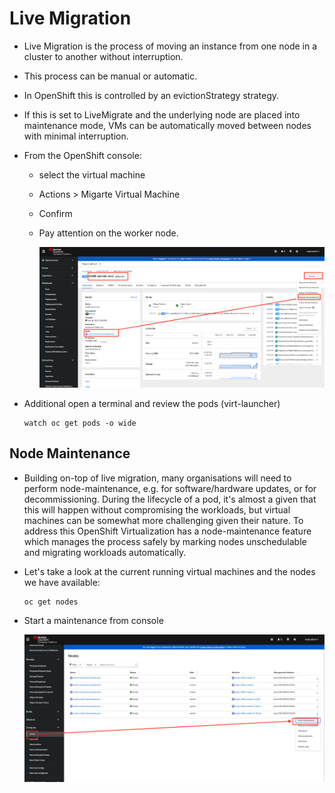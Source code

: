 # Live Migration

- Live Migration is the process of moving an instance from one node in a cluster to another without interruption.
- This process can be manual or automatic.
- In OpenShift this is controlled by an evictionStrategy strategy.
- If this is set to LiveMigrate and the underlying node are placed into maintenance mode, VMs can be automatically moved between nodes with minimal interruption.

- From the OpenShift console:

  - select the virtual machine
  - Actions > Migarte Virtual Machine
  - Confirm
  - Pay attention on the worker node.

    ![This is an image](images/1.png)

- Additional open a terminal and review the pods (virt-launcher)

  ```
  watch oc get pods -o wide
  ```

## Node Maintenance

- Building on-top of live migration, many organisations will need to perform node-maintenance, e.g. for software/hardware updates, or for decommissioning. During the lifecycle of a pod, it's almost a given that this will happen without compromising the workloads, but virtual machines can be somewhat more challenging given their nature. To address this OpenShift Virtualization has a node-maintenance feature which manages the process safely by marking nodes unschedulable and migrating workloads automatically.

- Let's take a look at the current running virtual machines and the nodes we have available:

  ```
  oc get nodes
  ```

- Start a maintenance from console

  ![This is an image](images/2.png)
